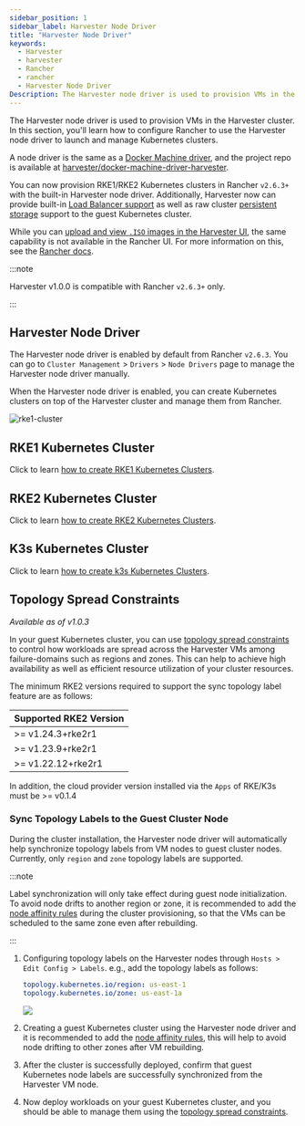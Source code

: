 ```yaml
---
sidebar_position: 1
sidebar_label: Harvester Node Driver
title: "Harvester Node Driver"
keywords:
  - Harvester
  - harvester
  - Rancher
  - rancher
  - Harvester Node Driver
Description: The Harvester node driver is used to provision VMs in the Harvester cluster. In this section, you'll learn how to configure Rancher to use the Harvester node driver to launch and manage Kubernetes clusters.
---
```


The Harvester node driver is used to provision VMs in the Harvester cluster. In this section, you'll learn how to configure Rancher to use the Harvester node driver to launch and manage Kubernetes clusters.

A node driver is the same as a [Docker Machine driver](https://docs.docker.com/machine/), and the project repo is available at [harvester/docker-machine-driver-harvester](https://github.com/harvester/docker-machine-driver-harvester).

You can now provision RKE1/RKE2 Kubernetes clusters in Rancher `v2.6.3+` with the built-in Harvester node driver. 
Additionally, Harvester now can provide built-in [Load Balancer support](../cloud-provider.md) as well as raw cluster [persistent storage](../csi-driver.md) support to the guest Kubernetes cluster.

While you can [upload and view `.ISO` images in the Harvester UI](../../upload-image.md#upload-images-via-local-file), the same capability is not available in the Rancher UI. For more information on this, see the [Rancher docs](https://rancher.com/docs/rancher/v2.6/en/virtualization-admin/#harvester-node-driver).

:::note

Harvester v1.0.0 is compatible with Rancher `v2.6.3+` only.

:::

## Harvester Node Driver

The Harvester node driver is enabled by default from Rancher `v2.6.3`. You can go to `Cluster Management` > `Drivers` > `Node Drivers` page to manage the Harvester node driver manually.

When the Harvester node driver is enabled, you can create Kubernetes clusters on top of the Harvester cluster and manage them from Rancher.

![rke1-cluster](/img/v1.0/rancher/rke1-node-driver.png)

## RKE1 Kubernetes Cluster
Click to learn [how to create RKE1 Kubernetes Clusters](./rke1-cluster.md).

## RKE2 Kubernetes Cluster
Click to learn [how to create RKE2 Kubernetes Clusters](./rke2-cluster.md).

## K3s Kubernetes Cluster
Click to learn [how to create k3s Kubernetes Clusters](./k3s-cluster.md).


## Topology Spread Constraints

_Available as of v1.0.3_

In your guest Kubernetes cluster, you can use [topology spread constraints](https://kubernetes.io/docs/concepts/scheduling-eviction/topology-spread-constraints/) to control how workloads are spread across the Harvester VMs among failure-domains such as regions and zones. This can help to achieve high availability as well as efficient resource utilization of your cluster resources.

The minimum RKE2 versions required to support the sync topology label feature are as follows:

| Supported RKE2 Version |
| :--|
| \>=  v1.24.3+rke2r1 |
| \>=  v1.23.9+rke2r1 |
| \>=  v1.22.12+rke2r1 |

In addition, the cloud provider version installed via the `Apps` of RKE/K3s must be >= v0.1.4

### Sync Topology Labels to the Guest Cluster Node

During the cluster installation, the Harvester node driver will automatically help synchronize topology labels from VM nodes to guest cluster nodes. Currently, only `region` and `zone` topology labels are supported.

:::note

Label synchronization will only take effect during guest node initialization. To avoid node drifts to another region or zone, it is recommended to add the [node affinity rules](./rke2-cluster.md#add-node-affinity) during the cluster provisioning, so that the VMs can be scheduled to the same zone even after rebuilding.

:::

1. Configuring topology labels on the Harvester nodes through `Hosts > Edit Config > Labels`. e.g., add the topology labels as follows:
   ```yaml
   topology.kubernetes.io/region: us-east-1
   topology.kubernetes.io/zone: us-east-1a
   ```
   ![](/img/v1.0/rancher/node-add-affinity-labels.png)

1. Creating a guest Kubernetes cluster using the Harvester node driver and it is recommended to add the [node affinity rules](./rke2-cluster.md#add-node-affinity), this will help to avoid node drifting to other zones after VM rebuilding.

1. After the cluster is successfully deployed, confirm that guest Kubernetes node labels are successfully synchronized from the Harvester VM node.

1. Now deploy workloads on your guest Kubernetes cluster, and you should be able to manage them using the [topology spread constraints](https://kubernetes.io/docs/concepts/scheduling-eviction/topology-spread-constraints/).
